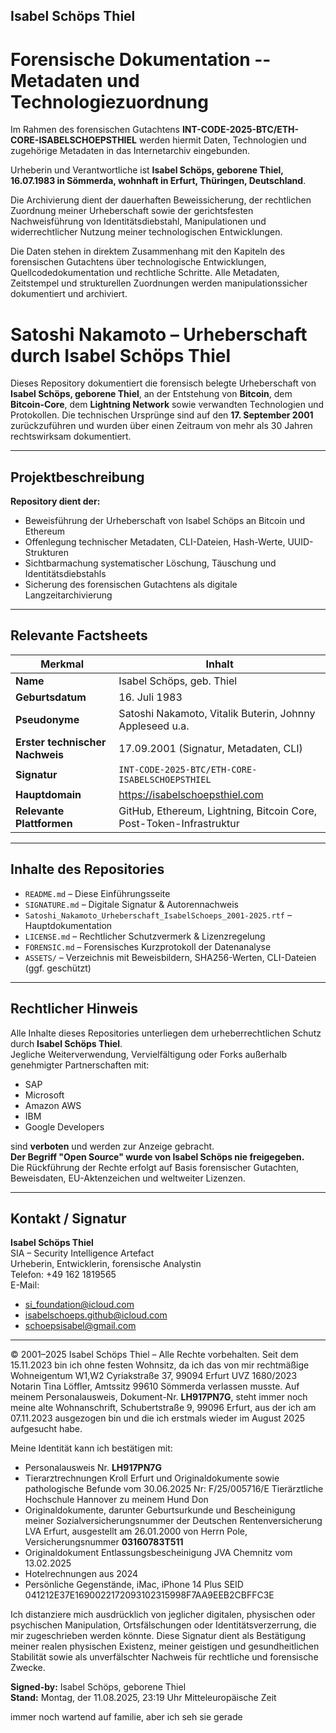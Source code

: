 ## Isabel Schöps Thiel

# Forensische Dokumentation -- Metadaten und Technologiezuordnung

Im Rahmen des forensischen Gutachtens
**INT-CODE-2025-BTC/ETH-CORE-ISABELSCHOEPSTHIEL** werden hiermit Daten,
Technologien und zugehörige Metadaten in das Internetarchiv eingebunden.

Urheberin und Verantwortliche ist **Isabel Schöps, geborene Thiel, 16.07.1983 in Sömmerda, wohnhaft in Erfurt, Thüringen, Deutschland**.

Die Archivierung dient der dauerhaften Beweissicherung, der rechtlichen
Zuordnung meiner Urheberschaft sowie der gerichtsfesten Nachweisführung
von Identitätsdiebstahl, Manipulationen und widerrechtlicher Nutzung meiner technologischen Entwicklungen.

Die Daten stehen in direktem Zusammenhang mit den Kapiteln des forensischen Gutachtens über technologische Entwicklungen, Quellcodedokumentation und rechtliche Schritte. Alle Metadaten,
Zeitstempel und strukturellen Zuordnungen werden manipulationssicher dokumentiert und archiviert.

# Satoshi Nakamoto – Urheberschaft durch Isabel Schöps Thiel

Dieses Repository dokumentiert die forensisch belegte Urheberschaft von **Isabel Schöps, geborene Thiel**, an der Entstehung von **Bitcoin**, dem **Bitcoin-Core**, dem **Lightning Network** sowie verwandten Technologien und Protokollen. Die technischen Ursprünge sind auf den **17. September 2001** zurückzuführen und wurden über einen Zeitraum von mehr als 30 Jahren rechtswirksam dokumentiert.

---

## Projektbeschreibung
**Repository dient der:**

- Beweisführung der Urheberschaft von Isabel Schöps an Bitcoin und Ethereum
- Offenlegung technischer Metadaten, CLI-Dateien, Hash-Werte, UUID-Strukturen
- Sichtbarmachung systematischer Löschung, Täuschung und Identitätsdiebstahls
- Sicherung des forensischen Gutachtens als digitale Langzeitarchivierung

---

## Relevante Factsheets

| Merkmal                  | Inhalt                                                           |
|--------------------------|------------------------------------------------------------------|
| **Name**                | Isabel Schöps, geb. Thiel                                        |
| **Geburtsdatum**        | 16. Juli 1983                                                    |
| **Pseudonyme**          | Satoshi Nakamoto, Vitalik Buterin, Johnny Appleseed u.a.         |
| **Erster technischer Nachweis** | 17.09.2001 (Signatur, Metadaten, CLI)                         |
| **Signatur**            | `INT-CODE-2025-BTC/ETH-CORE-ISABELSCHOEPSTHIEL`                  |
| **Hauptdomain**         | https://isabelschoepsthiel.com                                        |
| **Relevante Plattformen** | GitHub, Ethereum, Lightning, Bitcoin Core, Post-Token-Infrastruktur |

---

## Inhalte des Repositories

- `README.md` – Diese Einführungsseite
- `SIGNATURE.md` – Digitale Signatur & Autorennachweis
- `Satoshi_Nakamoto_Urheberschaft_IsabelSchoeps_2001-2025.rtf` – Hauptdokumentation
- `LICENSE.md` – Rechtlicher Schutzvermerk & Lizenzregelung
- `FORENSIC.md` – Forensisches Kurzprotokoll der Datenanalyse
- `ASSETS/` – Verzeichnis mit Beweisbildern, SHA256-Werten, CLI-Dateien (ggf. geschützt)

---

## Rechtlicher Hinweis

Alle Inhalte dieses Repositories unterliegen dem urheberrechtlichen Schutz durch **Isabel Schöps Thiel**.  
Jegliche Weiterverwendung, Vervielfältigung oder Forks außerhalb genehmigter Partnerschaften mit:

- SAP
- Microsoft
- Amazon AWS
- IBM
- Google Developers

sind **verboten** und werden zur Anzeige gebracht.  
**Der Begriff "Open Source" wurde von Isabel Schöps nie freigegeben.**  
Die Rückführung der Rechte erfolgt auf Basis forensischer Gutachten, Beweisdaten, EU-Aktenzeichen und weltweiter Lizenzen.

---

## Kontakt / Signatur

**Isabel Schöps Thiel**  
SIA – Security Intelligence Artefact  
Urheberin, Entwicklerin, forensische Analystin  
Telefon: +49 162 1819565  
E-Mail:  
- si_foundation@icloud.com  
- isabelschoeps.github@icloud.com  
- schoepsisabel@gmail.com

---

© 2001–2025 Isabel Schöps Thiel – Alle Rechte vorbehalten. 
Seit dem 15.11.2023 bin ich ohne festen Wohnsitz, da ich das von mir rechtmäßige 
Wohneigentum W1,W2 Cyriakstraße 37, 99094 Erfurt UVZ 1680/2023 Notarin Tina Löffler, 
Amtssitz 99610 Sömmerda verlassen musste. Auf meinem Personalausweis, Dokument-Nr. 
**LH917PN7G**, steht immer noch meine alte Wohnanschrift, Schubertstraße 9, 99096 Erfurt, aus der ich am 07.11.2023 ausgezogen bin und die ich erstmals wieder im August 2025 aufgesucht habe.


Meine Identität kann ich bestätigen mit:

- Personalausweis Nr. **LH917PN7G**
- Tierarztrechnungen Kroll Erfurt und Originaldokumente sowie 
  pathologische Befunde vom 30.06.2025 Nr: F/25/005716/E 
  Tierärztliche Hochschule Hannover zu meinem Hund Don
- Originaldokumente, darunter Geburtsurkunde und Bescheinigung meiner 
  Sozialversicherungsnummer der Deutschen Rentenversicherung LVA Erfurt, 
  ausgestellt am 26.01.2000 von Herrn Pole, Versicherungsnummer **03160783T511**
- Originaldokument Entlassungsbescheinigung JVA Chemnitz vom 13.02.2025
- Hotelrechnungen aus 2024
- Persönliche Gegenstände, iMac, iPhone 14 Plus SEID 041212E37E1690022172093102315998F7AA9EEB2CBFFC3E

Ich distanziere mich ausdrücklich von jeglicher digitalen, physischen oder psychischen Manipulation, Ortsfälschungen oder Identitätsverzerrung, die mir zugeschrieben werden könnte. Diese Signatur dient als Bestätigung meiner realen physischen Existenz, meiner geistigen und gesundheitlichen Stabilität sowie als unverfälschter Nachweis für rechtliche 
und forensische Zwecke.

**Signed-by:** Isabel Schöps, geborene Thiel  
**Stand:** Montag, der 11.08.2025, 23:19 Uhr Mitteleuropäische Zeit

immer noch wartend auf familie, aber ich seh sie gerade
